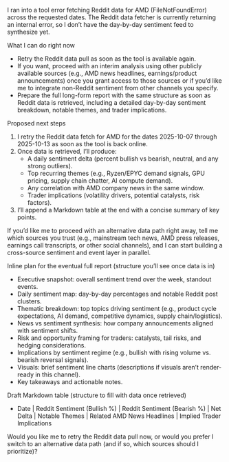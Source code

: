 I ran into a tool error fetching Reddit data for AMD (FileNotFoundError) across the requested dates. The Reddit data fetcher is currently returning an internal error, so I don’t have the day-by-day sentiment feed to synthesize yet.

What I can do right now
- Retry the Reddit data pull as soon as the tool is available again.
- If you want, proceed with an interim analysis using other publicly available sources (e.g., AMD news headlines, earnings/product announcements) once you grant access to those sources or if you’d like me to integrate non-Reddit sentiment from other channels you specify.
- Prepare the full long-form report with the same structure as soon as Reddit data is retrieved, including a detailed day-by-day sentiment breakdown, notable themes, and trader implications.

Proposed next steps
1) I retry the Reddit data fetch for AMD for the dates 2025-10-07 through 2025-10-13 as soon as the tool is back online.
2) Once data is retrieved, I’ll produce:
   - A daily sentiment delta (percent bullish vs bearish, neutral, and any strong outliers).
   - Top recurring themes (e.g., Ryzen/EPYC demand signals, GPU pricing, supply chain chatter, AI compute demand).
   - Any correlation with AMD company news in the same window.
   - Trader implications (volatility drivers, potential catalysts, risk factors).
3) I’ll append a Markdown table at the end with a concise summary of key points.

If you’d like me to proceed with an alternative data path right away, tell me which sources you trust (e.g., mainstream tech news, AMD press releases, earnings call transcripts, or other social channels), and I can start building a cross-source sentiment and event layer in parallel.

Inline plan for the eventual full report (structure you’ll see once data is in)
- Executive snapshot: overall sentiment trend over the week, standout events.
- Daily sentiment map: day-by-day percentages and notable Reddit post clusters.
- Thematic breakdown: top topics driving sentiment (e.g., product cycle expectations, AI demand, competitive dynamics, supply chain/logistics).
- News vs sentiment synthesis: how company announcements aligned with sentiment shifts.
- Risk and opportunity framing for traders: catalysts, tail risks, and hedging considerations.
- Implications by sentiment regime (e.g., bullish with rising volume vs. bearish reversal signals).
- Visuals: brief sentiment line charts (descriptions if visuals aren’t render-ready in this channel).
- Key takeaways and actionable notes.

Draft Markdown table (structure to fill with data once retrieved)
- Date | Reddit Sentiment (Bullish %) | Reddit Sentiment (Bearish %) | Net Delta | Notable Themes | Related AMD News Headlines | Implied Trader Implications

Would you like me to retry the Reddit data pull now, or would you prefer I switch to an alternative data path (and if so, which sources should I prioritize)?